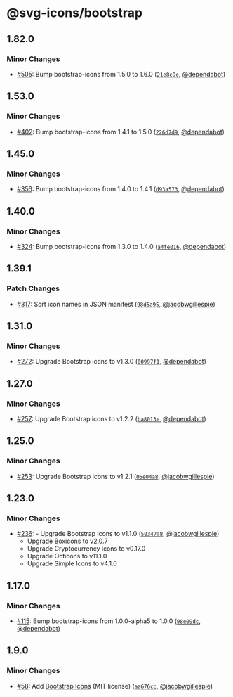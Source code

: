 # @svg-icons/bootstrap

## 1.82.0

### Minor Changes

- [#505](https://github.com/svg-icons/svg-icons/pull/505): Bump bootstrap-icons from 1.5.0 to 1.6.0 ([`21e8c9c`](https://github.com/svg-icons/svg-icons/commit/21e8c9c13da6c7b1cfafad361a8d9882877564e9), [@dependabot](https://github.com/apps/dependabot))

## 1.53.0

### Minor Changes

- [#402](https://github.com/svg-icons/svg-icons/pull/402): Bump bootstrap-icons from 1.4.1 to 1.5.0 ([`226d7d9`](https://github.com/svg-icons/svg-icons/commit/226d7d93ea643375cd3b82f384e4d104997ad14b), [@dependabot](https://github.com/apps/dependabot))

## 1.45.0

### Minor Changes

- [#356](https://github.com/svg-icons/svg-icons/pull/356): Bump bootstrap-icons from 1.4.0 to 1.4.1 ([`d93a573`](https://github.com/svg-icons/svg-icons/commit/d93a5739b9aa2be0246d8ef35d801b87532a46a0), [@dependabot](https://github.com/apps/dependabot))

## 1.40.0

### Minor Changes

- [#324](https://github.com/svg-icons/svg-icons/pull/324): Bump bootstrap-icons from 1.3.0 to 1.4.0 ([`a4fe016`](https://github.com/svg-icons/svg-icons/commit/a4fe016e53c878cbc91618456d2d93dd11e6e54b), [@dependabot](https://github.com/apps/dependabot))

## 1.39.1

### Patch Changes

- [#317](https://github.com/svg-icons/svg-icons/pull/317): Sort icon names in JSON manifest ([`98d5a95`](https://github.com/svg-icons/svg-icons/commit/98d5a952a2249024e378e0c7707428406d14bcd8), [@jacobwgillespie](https://github.com/jacobwgillespie))

## 1.31.0

### Minor Changes

- [#272](https://github.com/svg-icons/svg-icons/pull/272): Upgrade Bootstrap icons to v1.3.0 ([`00997f1`](https://github.com/svg-icons/svg-icons/commit/00997f1af5572c68e81e8ef0b2aa633d63aa7789), [@dependabot](https://github.com/apps/dependabot))

## 1.27.0

### Minor Changes

- [#257](https://github.com/svg-icons/svg-icons/pull/257): Upgrade Bootstrap icons to v1.2.2 ([`ba8013e`](https://github.com/svg-icons/svg-icons/commit/ba8013e8735882255fde7bfe8a2e8bd7581afd08), [@dependabot](https://github.com/apps/dependabot))

## 1.25.0

### Minor Changes

- [#253](https://github.com/svg-icons/svg-icons/pull/253): Upgrade Bootstrap icons to v1.2.1 ([`05e04a8`](https://github.com/svg-icons/svg-icons/commit/05e04a893839d6e8f9d05574fde56a373631ef83), [@jacobwgillespie](https://github.com/jacobwgillespie))

## 1.23.0

### Minor Changes

- [#236](https://github.com/svg-icons/svg-icons/pull/236): - Upgrade Bootstrap icons to v1.1.0 ([`50347a8`](https://github.com/svg-icons/svg-icons/commit/50347a840679e1c94b80cbc86d0097a4470dba0e), [@jacobwgillespie](https://github.com/jacobwgillespie))
  - Upgrade Boxicons to v2.0.7
  - Upgrade Cryptocurrency icons to v0.17.0
  - Upgrade Octicons to v11.1.0
  - Upgrade Simple Icons to v4.1.0

## 1.17.0

### Minor Changes

- [#115](https://github.com/svg-icons/svg-icons/pull/115): Bump bootstrap-icons from 1.0.0-alpha5 to 1.0.0 ([`08e09dc`](https://github.com/svg-icons/svg-icons/commit/08e09dcc7982783d40a7c884448d79d7f22d6480), [@dependabot](https://github.com/apps/dependabot))

## 1.9.0

### Minor Changes

- [#58](https://github.com/svg-icons/svg-icons/pull/58): Add [Bootstrap Icons](https://github.com/twbs/icons) (MIT license) ([`aa676cc`](https://github.com/svg-icons/svg-icons/commit/aa676cc29eed5aa1887d9d442923a4ee8d3113b4), [@jacobwgillespie](https://github.com/jacobwgillespie))

